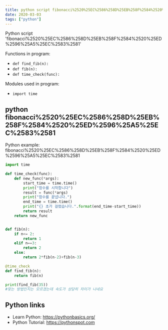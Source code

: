 ```yaml
---
title: python script fibonacci%2520%25EC%2586%258D%25EB%258F%2584%2520%25ED%2596%25A5%25EC%2583%2581 (snippet)
date: 2020-03-03
tags: ["python"]
---
```

Python script 'fibonacci%2520%25EC%2586%258D%25EB%258F%2584%2520%25ED%2596%25A5%25EC%2583%2581'

Functions in program: 
* `def find_fib(n):`
* `def fib(n):`
* `def time_check(func):`

Modules used in program: 
* `import time`

## python fibonacci%2520%25EC%2586%258D%25EB%258F%2584%2520%25ED%2596%25A5%25EC%2583%2581

Python example: fibonacci%2520%25EC%2586%258D%25EB%258F%2584%2520%25ED%2596%25A5%25EC%2583%2581

```python
import time

def time_check(func):
    def new_func(*args):
        start_time = time.time()
        print("함수를 시작합니다")
        result = func(*args)
        print("함수를 끝냅니다.")
        end_time = time.time()
        print("{} 초가 걸렸습니다.".format(end_time-start_time))
        return result
    return new_func


def fib(n):
    if n<= 2:
        return 1
    elif n==3:
        return 2
    else:
        return 2*fib(n-2)+fib(n-3)

@time_check
def find_fib(n):
    return fib(n)

print(find_fib(35))
#맞는 방법인지는 모르겠는데 속도가 상당히 차이가 나네요

```

## Python links

- Learn Python: https://pythonbasics.org/
- Python Tutorial: https://pythonspot.com
